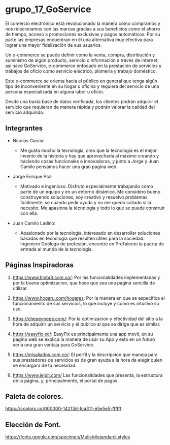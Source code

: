 # grupo_17_GoService

El comercio electrónico está revolucionado la manera cómo compramos y nos relacionamos con las marcas gracias a sus beneficios como el ahorro de tiempo, acceso a promociones exclusivas y pagos automáticos. Por su  parte las empresas encuentran en él una alternativa muy efectiva para lograr una mayor fidelización de sus usuarios. 

Un e-commerce se puede definir como la venta, compra, distribución y suministro de algún producto, servicio o información a través de internet, así nace GoService, e-commerce enfocado en la prestación de servicios y trabajos de oficio como servicio eléctrico, plomería y trabajo doméstico.

Este e-commerce se orienta hacia el público en general que tenga algún tipo de inconveniente en su hogar u oficina y requiera del servicio de una persona especializada en alguna labor u oficio.

Desde una basta base de datos verificada, los clientes podrán adquirir el servicio que requieran de manera rápida y podrán valorar la calidad del servicio adquirido.

## Integrantes
- Nicolas Garcia:
      
    - Me gusta mucho la tecnologia, creo que la tecnologia es el mejor invento de la historia y hay que aprovecharla al máximo creando y haciendo cosas funcionales e                 innovadoras,     y junto a Jorge y Juan Camilo pensamos hacer una gran pagina web. 
   
- Jorge Enrique Paz:
    
    - Motivado e ingenioso. Disfruto especialmente trabajando como parte de un equipo y en un entorno dinámico. Me considero bueno construyendo soluciones, soy creativo y resuelvo problemas facilmente, se cuándo pedir ayuda y no me quedo callado si la necesito. Me apasiona la técnologia y todo lo que se puede construir con ella.
    
- Juan Camilo Ladino:
    
    - Apasionado por la tecnología, interesado en desarrollar soluciones basadas en tecnología que resulten útiles para la sociedad. Ingeniero Geólogo de profesión, encontré en ProTalento la puerta de entrada al mundo de la tecnología.

## Páginas Inspiradoras

1. https://www.timbrit.com.co/:
    Por las funcionalidades implementadas y por la buena optimizacion, que hace que sea una pagina sencilla de utilizar.

2. https://www.hogaru.com/hogares:
    Por la manera en que se especifica el funcionamiento de sus servicios, lo que incluye y como es intuitivo su uso.
    
3. https://chepeypepe.com/:
    Por la optimizacion y efectividad del sitio a la hora de adquirir un servicio y el publico al que se dirige que es similar.
    
4. https://easyfix.ec/:
    EasyFix es principalmente una app movil, en su pagina web se explica la manera de usar su App y esto en un futuro seria una gran ventaja para GoService.  

5. https://misaliados.com.co/:
    El perfil y la descripcion que maneja para sus prestadores de servicios es de gran ayuda a la hora de elegir quien se encargara de tu necesidad.
    
6. https://www.jelpit.com/
    Las funcionalidades que presenta, la estructura de la página, y, principalmente, el portal de pagos.

## Paleta de colores.

https://coolors.co/000000-14213d-fca311-e5e5e5-ffffff

## Elección de Font.

https://fonts.google.com/specimen/Mulish#standard-styles


